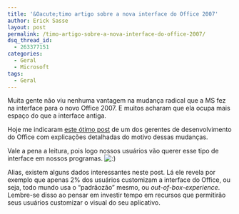 ```yaml
---
title: '&Oacute;timo artigo sobre a nova interface do Office 2007'
author: Erick Sasse
layout: post
permalink: /timo-artigo-sobre-a-nova-interface-do-office-2007/
dsq_thread_id:
  - 263377151
categories:
  - Geral
  - Microsoft
tags:
  - Geral
---
```

Muita gente não viu nenhuma vantagem na mudança radical que a MS fez na interface para o novo Office 2007. E muitos acharam que ela ocupa mais espaço do que a interface antiga.

Hoje me indicaram [este ótimo post][1] de um dos gerentes de desenvolvimento do Office com explicações detalhadas do motivo dessas mudanças.

Vale a pena a leitura, pois logo nossos usuários vão querer esse tipo de interface em nossos programas. <img src="http://www.ericksasse.com.br/wp-includes/images/smilies/icon_smile.gif" alt=":)" class="wp-smiley" />

Alias, existem alguns dados interessantes neste post. Lá ele revela por exemplo que apenas 2% dos usuários customizam a interface do Office, ou seja, todo mundo usa o &#8220;padrãozão&#8221; mesmo, ou *out-of-box-experience*. Lembre-se disso&nbsp;ao pensar em&nbsp;investir tempo em&nbsp;recursos que&nbsp;permitirão seus usuários&nbsp;customizar&nbsp;o visual do seu aplicativo.&nbsp;

 [1]: http://blogs.msdn.com/jensenh/archive/2006/04/17/577485.aspx